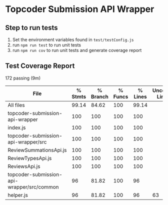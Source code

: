 # Topcoder Submission API Wrapper

## Step to run tests

1. Set the environment variables found in `test/testConfig.js`
2. run `npm run test` to run unit tests
3. run `npm run cov` to run unit tests and generate coverage report

## Test Coverage Report

172 passing (9m)

 File                                       | % Stmts | % Branch | % Funcs | % Lines | Uncovered Line #s
 ------------------------------------------ | ------- | -------- | ------- | ------- | -----------------
 All files                                  | 99.14   | 84.62    | 100     | 99.14   |
 topcoder-submission-api-wrapper            | 100     | 100      | 100     | 100     |
 index.js                                   | 100     | 100      | 100     | 100     |
 topcoder-submission-api-wrapper/src        | 100     | 100      | 100     | 100     |
 ReviewSummationsApi.js                     | 100     | 100      | 100     | 100     |
 ReviewTypesApi.js                          | 100     | 100      | 100     | 100     |
 ReviewsApi.js                              | 100     | 100      | 100     | 100     |
 topcoder-submission-api-wrapper/src/common | 96      | 81.82    | 100     | 96      |
 helper.js                                  | 96      | 81.82    | 100     | 96      |                63
